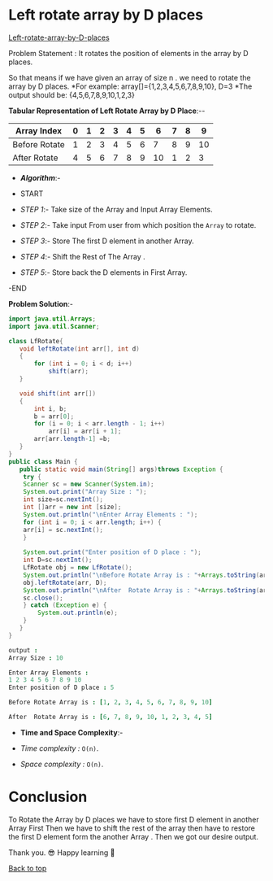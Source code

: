 # Left rotate array by D places

[Left-rotate-array-by-D-places](#Left-rotate-array-by-D-places)

Problem Statement : It rotates the position of elements in the array by D places.

So that means if we have given an array of size n . we need to rotate the array by D places.
*For example: array[]={1,2,3,4,5,6,7,8,9,10}, D=3
*The output should be: {4,5,6,7,8,9,10,1,2,3}

 **Tabular Representation of Left Rotate Array by D Place**:--

| Array Index   | 0   | 1    |2     | 3    | 4    | 5    | 6    | 7    | 8    | 9    |
| ------------- | --- | ---- | ---- | ---- | ---- | ---- | ---- | ---- | ---- | ---- |
| Before Rotate | 1   | 2    | 3    | 4    | 5    | 6    | 7    | 8    | 9    | 10   |
| After Rotate  | 4   | 5    | 6    | 7    | 8    | 9    | 10   | 1    | 2    | 3    |

- ***Algorithm***:-

- START

- *STEP 1*:-  Take size of the Array and Input Array Elements.

- *STEP 2*:-  Take input From user from which position the ```Array``` to rotate.

- *STEP 3*:-  Store The first D element in another Array.

- *STEP 4*:-  Shift the Rest of The Array .

- *STEP 5*:-  Store back the D elements in First Array.

-END

 **Problem Solution**:-

 ```Java
import java.util.Arrays;
import java.util.Scanner;

class LfRotate{
    void leftRotate(int arr[], int d)
    {
        for (int i = 0; i < d; i++)
            shift(arr);
    }
 
    void shift(int arr[])
    {
        int i, b;
        b = arr[0];
        for (i = 0; i < arr.length - 1; i++)
            arr[i] = arr[i + 1];
        arr[arr.length-1] =b;
    }
}
public class Main {
    public static void main(String[] args)throws Exception {
     try {
     Scanner sc = new Scanner(System.in);
     System.out.print("Array Size : ");
     int size=sc.nextInt();
     int []arr = new int [size];
     System.out.println("\nEnter Array Elements : ");
     for (int i = 0; i < arr.length; i++) {
     arr[i] = sc.nextInt();   
     }
     
     System.out.print("Enter position of D place : ");
     int D=sc.nextInt();
     LfRotate obj = new LfRotate();
     System.out.println("\nBefore Rotate Array is : "+Arrays.toString(arr));
     obj.leftRotate(arr, D);
     System.out.println("\nAfter  Rotate Array is : "+Arrays.toString(arr));
     sc.close();   
     } catch (Exception e) {
         System.out.println(e);
     }   
    }
}
```

``` j
output :
Array Size : 10

Enter Array Elements :
1 2 3 4 5 6 7 8 9 10
Enter position of D place : 5

Before Rotate Array is : [1, 2, 3, 4, 5, 6, 7, 8, 9, 10]

After  Rotate Array is : [6, 7, 8, 9, 10, 1, 2, 3, 4, 5]
```

- **Time and Space Complexity**:-

- *Time complexity :* ```O(n)```.
- *Space complexity :* ```O(n)```.

# Conclusion

To Rotate the Array by D places we have to store first D element in another Array First Then we have to shift the rest of the array then have to restore the first D element form the another Array . Then we got our desire output.

Thank you. :sunglasses:
Happy learning  :wave:

[Back to top](#Left-rotate-array-by-D-places)
